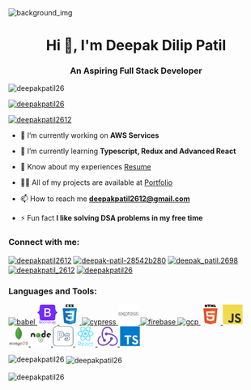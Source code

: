 <img src="https://drive.google.com/file/d/1E6A6u1aNPXANyzZBr2qvI5QUZwlLhYNP/view?usp=sharing" alt="background_img"/>

<h1 align="center">Hi 👋, I'm Deepak Dilip Patil</h1>
<h3 align="center">An Aspiring Full Stack Developer</h3>

<p align="left"> <img src="https://komarev.com/ghpvc/?username=deepakpatil26&label=Profile%20views&color=0e75b6&style=flat" alt="deepakpatil26" /> </p>

<p align="left"> <a href="https://github.com/ryo-ma/github-profile-trophy"><img src="https://github-profile-trophy.vercel.app/?username=deepakpatil26" alt="deepakpatil26" /></a> </p>

<p align="left"> <a href="https://twitter.com/deepakpatil2612" target="blank"><img src="https://img.shields.io/twitter/follow/deepakpatil2612?logo=twitter&style=for-the-badge" alt="deepakpatil2612" /></a> </p>

- 🔭 I’m currently working on **AWS Services**

- 🌱 I’m currently learning **Typescript, Redux and Advanced React**

- 📄 Know about my experiences [Resume](https://drive.google.com/file/d/1TProbtK7r8Obb7RMvOXrAu8Ix7fMAOGK/view?usp=sharing)
- 👨‍💻 All of my projects are available at [Portfolio](https://deepakpatil26.github.io/)

- 📫 How to reach me **deepakpatil2612@gmail.com**

- ⚡ Fun fact **I like solving DSA problems in my free time**

<h3 align="left">Connect with me:</h3>
<p align="left">
<a href="https://twitter.com/deepakpatil2612" target="blank"><img align="center" src="https://raw.githubusercontent.com/rahuldkjain/github-profile-readme-generator/master/src/images/icons/Social/twitter.svg" alt="deepakpatil2612" height="30" width="40" /></a>
<a href="https://linkedin.com/in/deepak-patil-28542b280" target="blank"><img align="center" src="https://raw.githubusercontent.com/rahuldkjain/github-profile-readme-generator/master/src/images/icons/Social/linked-in-alt.svg" alt="deepak-patil-28542b280" height="30" width="40" /></a>
<a href="https://instagram.com/deepak_patil.2698" target="blank"><img align="center" src="https://raw.githubusercontent.com/rahuldkjain/github-profile-readme-generator/master/src/images/icons/Social/instagram.svg" alt="deepak_patil.2698" height="30" width="40" /></a>
<a href="https://www.hackerrank.com/deepakpatil_2612" target="blank"><img align="center" src="https://raw.githubusercontent.com/rahuldkjain/github-profile-readme-generator/master/src/images/icons/Social/hackerrank.svg" alt="deepakpatil_2612" height="30" width="40" /></a>
<a href="https://www.leetcode.com/deepakpatil26" target="blank"><img align="center" src="https://raw.githubusercontent.com/rahuldkjain/github-profile-readme-generator/master/src/images/icons/Social/leet-code.svg" alt="deepakpatil26" height="30" width="40" /></a>
</p>

<h3 align="left">Languages and Tools:</h3>
<p align="left"> <a href="https://babeljs.io/" target="_blank" rel="noreferrer"> <img src="https://www.vectorlogo.zone/logos/babeljs/babeljs-icon.svg" alt="babel" width="40" height="40"/> </a> <a href="https://getbootstrap.com" target="_blank" rel="noreferrer"> <img src="https://raw.githubusercontent.com/devicons/devicon/master/icons/bootstrap/bootstrap-plain-wordmark.svg" alt="bootstrap" width="40" height="40"/> </a> <a href="https://www.w3schools.com/css/" target="_blank" rel="noreferrer"> <img src="https://raw.githubusercontent.com/devicons/devicon/master/icons/css3/css3-original-wordmark.svg" alt="css3" width="40" height="40"/> </a> <a href="https://www.cypress.io" target="_blank" rel="noreferrer"> <img src="https://raw.githubusercontent.com/simple-icons/simple-icons/6e46ec1fc23b60c8fd0d2f2ff46db82e16dbd75f/icons/cypress.svg" alt="cypress" width="40" height="40"/> </a> <a href="https://expressjs.com" target="_blank" rel="noreferrer"> <img src="https://raw.githubusercontent.com/devicons/devicon/master/icons/express/express-original-wordmark.svg" alt="express" width="40" height="40"/> </a> <a href="https://firebase.google.com/" target="_blank" rel="noreferrer"> <img src="https://www.vectorlogo.zone/logos/firebase/firebase-icon.svg" alt="firebase" width="40" height="40"/> </a> <a href="https://cloud.google.com" target="_blank" rel="noreferrer"> <img src="https://www.vectorlogo.zone/logos/google_cloud/google_cloud-icon.svg" alt="gcp" width="40" height="40"/> </a> <a href="https://www.w3.org/html/" target="_blank" rel="noreferrer"> <img src="https://raw.githubusercontent.com/devicons/devicon/master/icons/html5/html5-original-wordmark.svg" alt="html5" width="40" height="40"/> </a> <a href="https://developer.mozilla.org/en-US/docs/Web/JavaScript" target="_blank" rel="noreferrer"> <img src="https://raw.githubusercontent.com/devicons/devicon/master/icons/javascript/javascript-original.svg" alt="javascript" width="40" height="40"/> </a> <a href="https://www.mongodb.com/" target="_blank" rel="noreferrer"> <img src="https://raw.githubusercontent.com/devicons/devicon/master/icons/mongodb/mongodb-original-wordmark.svg" alt="mongodb" width="40" height="40"/> </a> <a href="https://nodejs.org" target="_blank" rel="noreferrer"> <img src="https://raw.githubusercontent.com/devicons/devicon/master/icons/nodejs/nodejs-original-wordmark.svg" alt="nodejs" width="40" height="40"/> </a> <a href="https://www.photoshop.com/en" target="_blank" rel="noreferrer"> <img src="https://raw.githubusercontent.com/devicons/devicon/master/icons/photoshop/photoshop-line.svg" alt="photoshop" width="40" height="40"/> </a> <a href="https://reactjs.org/" target="_blank" rel="noreferrer"> <img src="https://raw.githubusercontent.com/devicons/devicon/master/icons/react/react-original-wordmark.svg" alt="react" width="40" height="40"/> </a> <a href="https://redux.js.org" target="_blank" rel="noreferrer"> <img src="https://raw.githubusercontent.com/devicons/devicon/master/icons/redux/redux-original.svg" alt="redux" width="40" height="40"/> </a> <a href="https://www.typescriptlang.org/" target="_blank" rel="noreferrer"> <img src="https://raw.githubusercontent.com/devicons/devicon/master/icons/typescript/typescript-original.svg" alt="typescript" width="40" height="40"/> </a> </p>

<p><img align="left" src="https://github-readme-stats.vercel.app/api/top-langs?username=deepakpatil26&show_icons=true&locale=en&layout=compact" alt="deepakpatil26" /></p>

<p>&nbsp;<img align="center" src="https://github-readme-stats.vercel.app/api?username=deepakpatil26&show_icons=true&locale=en" alt="deepakpatil26" /></p>

<p><img align="center" src="https://github-readme-streak-stats.herokuapp.com/?user=deepakpatil26&" alt="deepakpatil26" /></p>
